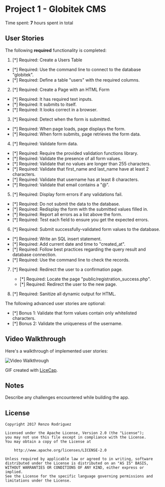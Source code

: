 # Project 1 - Globitek CMS

Time spent: **7** hours spent in total

## User Stories

The following **required** functionality is completed:

1. [*]  Required: Create a Users Table
  * [*]  Required: Use the command line to connect to the database "globitek".
  * [*]  Required: Define a table "users" with the required columns.

2. [*]  Required: Create a Page with an HTML Form
  * [*]  Required: It has required text inputs.
  * [*]  Required: It submits to itself.
  * [*]  Required: It looks correct in a browser.

3. [*]  Required: Detect when the form is submitted.
  * [*]  Required: When page loads, page displays the form.
  * [*]  Required: When form submits, page retrieves the form data.

4. [*]  Required: Validate form data.
  * [*]  Required: Require the provided validation functions library.
  * [*]  Required: Validate the presence of all form values.
  * [*]  Required: Validate that no values are longer than 255 characters.
  * [*]  Required: Validate that first\_name and last\_name have at least 2 characters.
  * [*]  Required: Validate that username has at least 8 characters.
  * [*]  Required: Validate that email contains a "@".

5. [*]  Required: Display form errors if any validations fail.
  * [*]  Required: Do not submit the data to the database.
  * [*]  Required: Redisplay the form with the submitted values filled in.
  * [*]  Required: Report all errors as a list above the form.
  * [*]  Required: Test each field to ensure you get the expected errors.

6. [*]  Required: Submit successfully-validated form values to the database.
  * [*]  Required: Write an SQL insert statement.
  * [*]  Required: Add current date and time to "created\_at".
  * [*]  Required: Follow best practices regarding the query result and database connection.
  * [*]  Required: Use the command line to check the records.

7. [*]  Required: Redirect the user to a confirmation page.
    * [*]  Required: Locate the page "public/registration\_success.php".
    * [*]  Required: Redirect the user to the new page. 

8. [*]  Required: Sanitize all dynamic output for HTML. 

The following advanced user stories are optional:

* [*]  Bonus 1: Validate that form values contain only whitelisted characters.
* [*]  Bonus 2: Validate the uniqueness of the username.


## Video Walkthrough

Here's a walkthrough of implemented user stories:

<img src='http://i.imgur.com/Z7BBXsa.gif' title='Video Walkthrough' width='' alt='Video Walkthrough' />

GIF created with [LiceCap](http://www.cockos.com/licecap/).

## Notes

Describe any challenges encountered while building the app.

## License

    Copyright 2017 Renzo Rodriguez

    Licensed under the Apache License, Version 2.0 (the "License");
    you may not use this file except in compliance with the License.
    You may obtain a copy of the License at

        http://www.apache.org/licenses/LICENSE-2.0

    Unless required by applicable law or agreed to in writing, software
    distributed under the License is distributed on an "AS IS" BASIS,
    WITHOUT WARRANTIES OR CONDITIONS OF ANY KIND, either express or implied.
    See the License for the specific language governing permissions and
    limitations under the License.
